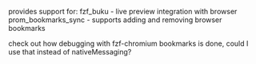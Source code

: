 provides support for:
fzf_buku - live preview integration with browser
prom_bookmarks_sync - supports adding and removing browser bookmarks 

check out how debugging with fzf-chromium bookmarks is done, could I use that instead of nativeMessaging?
